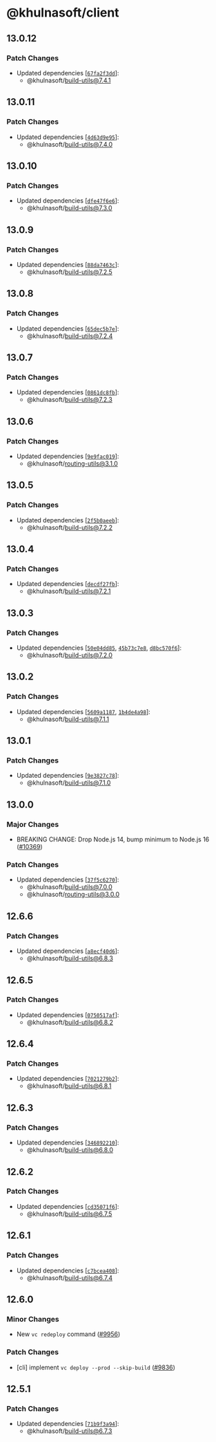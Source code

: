 # @khulnasoft/client

## 13.0.12

### Patch Changes

- Updated dependencies [[`67fa2f3dd`](https://github.com/khulnasoft-lab/khulnasoft/commit/67fa2f3dd6a6d5a3504b7f9081e56deff7b36eab)]:
  - @khulnasoft/build-utils@7.4.1

## 13.0.11

### Patch Changes

- Updated dependencies [[`4d63d9e95`](https://github.com/khulnasoft-lab/khulnasoft/commit/4d63d9e954549d811063d259250d1865b7de2ba1)]:
  - @khulnasoft/build-utils@7.4.0

## 13.0.10

### Patch Changes

- Updated dependencies [[`dfe47f6e6`](https://github.com/khulnasoft-lab/khulnasoft/commit/dfe47f6e6c1d395ae24d802f4b7c98e39b9f90f4)]:
  - @khulnasoft/build-utils@7.3.0

## 13.0.9

### Patch Changes

- Updated dependencies [[`88da7463c`](https://github.com/khulnasoft-lab/khulnasoft/commit/88da7463ce12df91d49fbde85cb617030d55f558)]:
  - @khulnasoft/build-utils@7.2.5

## 13.0.8

### Patch Changes

- Updated dependencies [[`65dec5b7e`](https://github.com/khulnasoft-lab/khulnasoft/commit/65dec5b7e752f4da8fe0ffdb25215170453f6f8b)]:
  - @khulnasoft/build-utils@7.2.4

## 13.0.7

### Patch Changes

- Updated dependencies [[`0861dc8fb`](https://github.com/khulnasoft-lab/khulnasoft/commit/0861dc8fbcea1037626b00664a4b6c22f1b0a7ed)]:
  - @khulnasoft/build-utils@7.2.3

## 13.0.6

### Patch Changes

- Updated dependencies [[`9e9fac019`](https://github.com/khulnasoft-lab/khulnasoft/commit/9e9fac0191cb1428ac9e5479c3d5c8afd7b7d357)]:
  - @khulnasoft/routing-utils@3.1.0

## 13.0.5

### Patch Changes

- Updated dependencies [[`2f5b0aeeb`](https://github.com/khulnasoft-lab/khulnasoft/commit/2f5b0aeeb183ed3ea8cbc68cb3bc3c949c486ada)]:
  - @khulnasoft/build-utils@7.2.2

## 13.0.4

### Patch Changes

- Updated dependencies [[`decdf27fb`](https://github.com/khulnasoft-lab/khulnasoft/commit/decdf27fb5ca914fe50a9320c4fd50ef79d2fbb3)]:
  - @khulnasoft/build-utils@7.2.1

## 13.0.3

### Patch Changes

- Updated dependencies [[`50e04dd85`](https://github.com/khulnasoft-lab/khulnasoft/commit/50e04dd8584664c842a86c15d92d654f4ea8dcbb), [`45b73c7e8`](https://github.com/khulnasoft-lab/khulnasoft/commit/45b73c7e86458564dc0bab007f6f6365c4c4ab5d), [`d8bc570f6`](https://github.com/khulnasoft-lab/khulnasoft/commit/d8bc570f604950d97156d4f33c8accecf3b3b28f)]:
  - @khulnasoft/build-utils@7.2.0

## 13.0.2

### Patch Changes

- Updated dependencies [[`5609a1187`](https://github.com/khulnasoft-lab/khulnasoft/commit/5609a1187be9d6cf8d5f16825690c5ea72f17dc5), [`1b4de4a98`](https://github.com/khulnasoft-lab/khulnasoft/commit/1b4de4a986f7a612aac834ebae3ec7bb9e9b8cf8)]:
  - @khulnasoft/build-utils@7.1.1

## 13.0.1

### Patch Changes

- Updated dependencies [[`9e3827c78`](https://github.com/khulnasoft-lab/khulnasoft/commit/9e3827c785e1bc45f2bed421132167381481770f)]:
  - @khulnasoft/build-utils@7.1.0

## 13.0.0

### Major Changes

- BREAKING CHANGE: Drop Node.js 14, bump minimum to Node.js 16 ([#10369](https://github.com/khulnasoft-lab/khulnasoft/pull/10369))

### Patch Changes

- Updated dependencies [[`37f5c6270`](https://github.com/khulnasoft-lab/khulnasoft/commit/37f5c6270058336072ca733673ea72dd6c56bd6a)]:
  - @khulnasoft/build-utils@7.0.0
  - @khulnasoft/routing-utils@3.0.0

## 12.6.6

### Patch Changes

- Updated dependencies [[`a8ecf40d6`](https://github.com/khulnasoft-lab/khulnasoft/commit/a8ecf40d6f50e2fc8b13b02c8ef50b3dcafad3a6)]:
  - @khulnasoft/build-utils@6.8.3

## 12.6.5

### Patch Changes

- Updated dependencies [[`0750517af`](https://github.com/khulnasoft-lab/khulnasoft/commit/0750517af99aea41410d4f1f772ce427699554e7)]:
  - @khulnasoft/build-utils@6.8.2

## 12.6.4

### Patch Changes

- Updated dependencies [[`7021279b2`](https://github.com/khulnasoft-lab/khulnasoft/commit/7021279b284f314a4d1bdbb4306b4c22291efa08)]:
  - @khulnasoft/build-utils@6.8.1

## 12.6.3

### Patch Changes

- Updated dependencies [[`346892210`](https://github.com/khulnasoft-lab/khulnasoft/commit/3468922108f411482a72acd0331f0f2ee52a6d4c)]:
  - @khulnasoft/build-utils@6.8.0

## 12.6.2

### Patch Changes

- Updated dependencies [[`cd35071f6`](https://github.com/khulnasoft-lab/khulnasoft/commit/cd35071f609d615d47bc04634c123b33768436cb)]:
  - @khulnasoft/build-utils@6.7.5

## 12.6.1

### Patch Changes

- Updated dependencies [[`c7bcea408`](https://github.com/khulnasoft-lab/khulnasoft/commit/c7bcea408131df2d65338e50ce319a6d8e4a8a82)]:
  - @khulnasoft/build-utils@6.7.4

## 12.6.0

### Minor Changes

- New `vc redeploy` command ([#9956](https://github.com/khulnasoft-lab/khulnasoft/pull/9956))

### Patch Changes

- [cli] implement `vc deploy --prod --skip-build` ([#9836](https://github.com/khulnasoft-lab/khulnasoft/pull/9836))

## 12.5.1

### Patch Changes

- Updated dependencies [[`71b9f3a94`](https://github.com/khulnasoft-lab/khulnasoft/commit/71b9f3a94b7922607f8f24bf7b2bd1742e62cc05)]:
  - @khulnasoft/build-utils@6.7.3

